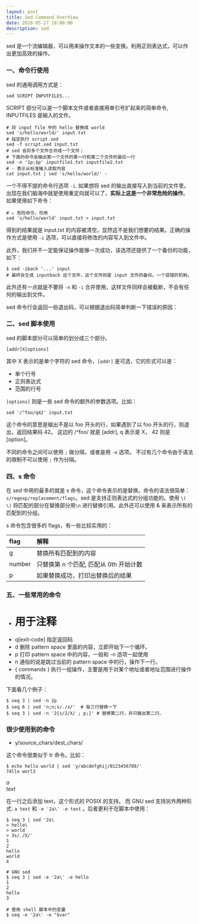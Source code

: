 ```yaml
---
layout: post
title: Sed Command OverView
date: 2018-05-27 18:00:00
description: sed
---
```


sed 是一个流编辑器，可以用来操作文本的一些变换。利用正则表达式，可以作出更加高效的操作。

### 一、命令行使用

sed 的通用调用方式是：

```shell
sed SCRIPT INPUTFILES...
```

SCRIPT 部分可以是一个脚本文件或者直接用单引号扩起来的简单命令, INPUTFILES 是输入的文件。

```shell
# 将 input file 中的 hello 替换成 world
sed 's/hello/world/' input.txt 
# 指定执行 script.sed
sed -f script.sed input.txt
# sed 会将多个文件合并成一个文件；
# 下面的命令会输出第一个文件的第一行和第二个文件的最后一行
sed -n '1p;$p' inputfile1.txt inputfile2.txt
# - 表示从标准输入读取内容
cat input.txt | sed 's/hello/world/' - 
```

一个不得不提的命令行选项 `-i`. 如果想将 sed 的输出直接写入到当前的文件里。出现在我们脑海中就是使用重定向就可以了，**实际上这是一个非常危险的操作**。 如果使用如下命令：

```shell
# ⚠️ 危险命令，勿用
sed 's/hello/world' input.txt > input.txt
```

得到的结果就是 input.txt 的内容被清空。显然这不是我们想要的结果。正确的操作方式是使用 `-i` 选项，可以直接将修改的内容写入到文件中。

此外，我们并不一定能保证操作能够一次成功，该选项还提供了一个备份的功能，如下：

```shell
$ sed -iback '...' input
# 最终会生成 inputback 这个文件，这个文件则是 input 文件的备份。一个容错的机制。
```

此外还有一点就是不要将 `-n` 和 `-i` 合并使用，这样文件同样会被截断，不会有任何的输出到文件。

sed 命令行会返回一些退出码，可以根据退出码简单判断一下错误的原因：


### 二、sed 脚本使用

sed 的脚本部分可以简单的划分成三个部分。

```shell
[addr]X[options]
```

其中 X 表示的是单个字符的 sed 命令，`[addr]` 是可选，它的形式可以是：

+ 单个行号
+ 正则表达式
+ 范围的行号

`[options]` 则是一些 sed 命令的额外的参数选项。比如：

```shell
sed '/^foo/q42' input.txt
```

这个命令的意思是输出不是以 foo 开头的行，如果遇到了以 foo 开头的行，则退出，返回结果码 42。 这边的 /^foo/ 就是 [addr], q 表示是 X， 42 则是 [option]。

不同的命令之间可以使用 `;` 做分隔，或者是用 `-e` 选项。 不过有几个命令由于语法的限制不可以使用 `;` 作为分隔。

### 四、s 命令
在 sed 中用的最多的就是 s 命令，这个命令表示的是替换。命令的语法很简单：`s/regexp/replacement/flags`。sed 是支持正则表达式的分组功能的。使用 `\( \)` 将匹配的部分在替换部分用`\n` 进行替换引用。此外还可以使用 & 来表示所有的匹配到的分组。

s 命令包含很多的 flags，有一些比较实用的：

|  flag       |  解释         |
|:-------------|:------------------|
| g | 替换所有匹配到的内容 |
| number | 只替换第 n 个匹配, 匹配从 0th 开始计数|
| p | 如果替换成功，打印出替换后的结果|


### 五、一些常用的命令

+ #  用于注释
+ q[exit-code] 指定返回码
+ d 删除 pattern space 里面的内容，立即开始下一个循环。
+ p 打印 pattern space 中的内容，一般和 -n 选项一起使用
+ n 通俗的说是跳过当前的 pattern space 中的行，操作下一行。
+ { commands } 执行一组操作，主要是用于对某个地址或者地址范围进行操作的情况。

下面看几个例子：

```shell
$ seq 3 | sed -n 2p
$ seq 6 | sed 'n;n;s/./x/'  # 每三行替换一下
$ seq 3 | sed -n '2{s/2/X/ ; p;}' # 替换第二行，并只输出第二行。
```

### 很少使用到的命令

+ y/source_chars/dest_chars/
 
这个命令很类似于 tr 命令。比如：

```shell
$ echo hello world | sed 'y/abcdefghij/0123456789/'
74llo worl3
```

*a\
text*

在一行之后添加 text，这个形式的 POSIX 的支持。 而 GNU sed 支持另外两种形式: `a text` 和 `-e '2a\' -e text` 。后者更利于在脚本中使用：

```shell
$ seq 3 | sed '2a\
> hello\
> world
> 3s/./X/'
1
2
hello
world
X

# GNU sed
$ seq 3 | sed -e '2a\' -e hello
1
2
hello
3

# 使用 shell 脚本中的变量
$ seq -e '2a\' -e "$var"
```





